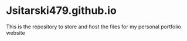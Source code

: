 # Jsitarski479.github.io
This is the repository to store and host the files for my personal portfolio website
